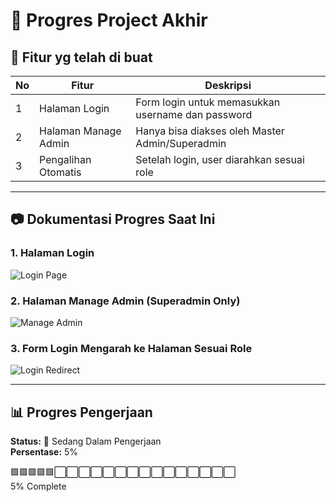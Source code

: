 # 📌 Progres Project Akhir

## 🎯 Fitur yg telah di buat
| No | Fitur                            | Deskripsi                                      |
|-----|---------------------------------|------------------------------------------------|
| 1   | Halaman Login                   | Form login untuk memasukkan username dan password  |
| 2   | Halaman Manage Admin            | Hanya bisa diakses oleh Master Admin/Superadmin    |
| 3   | Pengalihan Otomatis             | Setelah login, user diarahkan sesuai role      |

---

## 📷 Dokumentasi Progres Saat Ini

### 1. Halaman Login  
![Login Page](https://github.com/user-attachments/assets/342dc78a-9d9b-4f21-a002-27facd76c962)

### 2. Halaman Manage Admin (Superadmin Only)  
![Manage Admin](https://github.com/user-attachments/assets/966127ab-876a-40c7-8425-bc908274ec26)

### 3. Form Login Mengarah ke Halaman Sesuai Role  
![Login Redirect](https://github.com/user-attachments/assets/9a5ba6a4-c95c-472d-bbbb-f64140568152)

---
## 📊 Progres Pengerjaan

**Status:** 🔧 Sedang Dalam Pengerjaan  
**Persentase:** 5%

🟩🟩🟩🟩🟩⬜⬜⬜⬜⬜⬜⬜⬜⬜⬜⬜⬜⬜⬜⬜  
5% Complete

